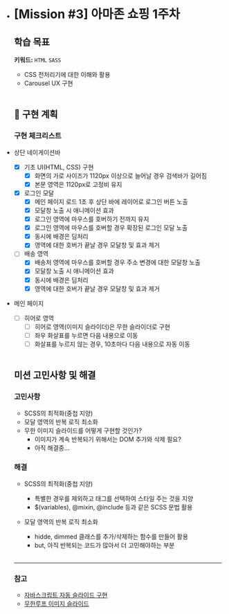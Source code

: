 - # [Mission #3] 아마존 쇼핑 1주차

  ## 학습 목표

  **키워드:** `HTML` `SASS`

  - CSS 전처리기에 대한 이해와 활용
  - Carousel UX 구현

  <br>

  ## 🎯 구현 계획

  ### 구현 체크리스트

- 상단 네이게이션바
  - [x] 기초 UI(HTML, CSS) 구현
    - [x] 화면의 가로 사이즈가 1120px 이상으로 늘어날 경우 검색바가 길어짐
    - [x] 본문 영역은 1120px로 고정비 유지
  - [x] 로그인 모달
    - [x] 메인 페이지 로드 1초 후 상단 바에 레이어로 로그인 버튼 노출
    - [x] 모달창 노출 시 애니메이션 효과
    - [x] 로그인 영역에 마우스를 호버하기 전까지 유지
    - [x] 로그인 영역에 마우스를 호버할 경우 확장된 로그인 모달 노출
    - [x] 동시에 배경은 딤처리
    - [x] 영역에 대한 호버가 끝날 경우 모달창 및 효과 제거
  - [ ] 배송 영역
    - [x] 배송처 영역에 마우스를 호버할 경우 주소 변경에 대한 모달창 노출
    - [x] 모달창 노출 시 애니메이션 효과
    - [x] 동시에 배경은 딤처리
    - [x] 영역에 대한 호버가 끝날 경우 모달창 및 효과 제거
- 메인 페이지

  - [ ] 히어로 영역
    - [ ] 히어로 영역(이미지 슬라이더)은 무한 슬라이더로 구현
    - [ ] 좌우 화살표를 누르면 다음 내용으로 이동
    - [ ] 화살표를 누르지 않는 경우, 10초마다 다음 내용으로 자동 이동

  <br>

  ## 미션 고민사항 및 해결

  ### 고민사항

  - SCSS의 최적화(중첩 지양)
  - 모달 영역의 반복 로직 최소화
  - 무한 이미지 슬라이드를 어떻게 구현할 것인가?
    - 이미지가 계속 반복되기 위해서는 DOM 추가와 삭제 필요?
    - 아직 해결중...

  ### 해결

  - SCSS의 최적화(중첩 지양)

    - 특별한 경우를 제외하고 태그를 선택하여 스타일 주는 것을 지양
    - $(variables), @mixin, @include 등과 같은 SCSS 문법 활용

  - 모달 영역의 반복 로직 최소화

    - hidde, dimmed 클래스를 추가/삭제하는 함수를 만들어 활용
    - but, 아직 반복되는 코드가 많아서 더 고민해야하는 부분

    <br>

  ***

  ### 참고

  - [자바스크립트 자동 슬라이드 구현](https://devinus.tistory.com/48)
  - [무한루프 이미지 슬라이드](https://velog.io/@sweet_pumpkin/Megabyte-School-무한으로-즐기는-슬라이드-만들기-무한루프자동변환)

